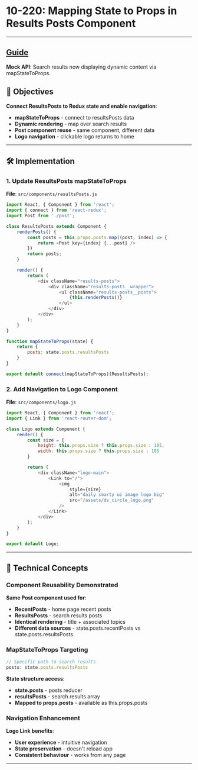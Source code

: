 # 10-220: Mapping State to Props in Results Posts Component

---
**[Guide](https://devcamp.com/pt-full-stack-development-javascript-python-react/guide/mapping-state-props-results-posts-component)**
---

**Mock API**: Search results now displaying dynamic content via mapStateToProps.

## 🎯 Objectives

**Connect ResultsPosts to Redux state and enable navigation**:
- **mapStateToProps** - connect to resultsPosts data
- **Dynamic rendering** - map over search results
- **Post component reuse** - same component, different data
- **Logo navigation** - clickable logo returns to home

---

## 🛠️ Implementation

### 1. Update ResultsPosts mapStateToProps

**File**: `src/components/resultsPosts.js`

```javascript
import React, { Component } from 'react';
import { connect } from 'react-redux';
import Post from './post';

class ResultsPosts extends Component {
    renderPosts() {
        const posts = this.props.posts.map((post, index) => {
            return <Post key={index} {...post} />
        })
        return posts;
    }

    render() {
        return (
            <div className="results-posts">
                <div className="results-posts__wrapper">
                    <ul className="results-posts__posts">
                        {this.renderPosts()}
                    </ul>
                </div>
            </div>
        );
    }
}

function mapStateToProps(state) {
    return {
        posts: state.posts.resultsPosts
    }
}

export default connect(mapStateToProps)(ResultsPosts);
```

### 2. Add Navigation to Logo Component

**File**: `src/components/logo.js`

```javascript
import React, { Component } from 'react';
import { Link } from 'react-router-dom';

class Logo extends Component {
    render() {
        const size = {
            height: this.props.size ? this.props.size : 105,
            width: this.props.size ? this.props.size : 105
        }

        return (
            <div className="logo-main">
                <Link to="/">
                    <img 
                        style={size}
                        alt="daily smarty ui image logo big" 
                        src="/assets/ds_circle_logo.png"
                    />
                </Link>
            </div>
        );
    }
}

export default Logo;
```

---

## 📧 Technical Concepts

### Component Reusability Demonstrated

**Same Post component used for**:
- **RecentPosts** - home page recent posts
- **ResultsPosts** - search results posts
- **Identical rendering** - title + associated topics
- **Different data sources** - state.posts.recentPosts vs state.posts.resultsPosts

### MapStateToProps Targeting

```javascript
// Specific path to search results
posts: state.posts.resultsPosts
```

**State structure access**:
- **state.posts** - posts reducer
- **resultsPosts** - search results array
- **Mapped to props.posts** - available as this.props.posts

### Navigation Enhancement

**Logo Link benefits**:
- **User experience** - intuitive navigation
- **State preservation** - doesn't reload app
- **Consistent behaviour** - works from any page

---
